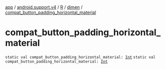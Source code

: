 [app](../../../index.md) / [android.support.v4](../../index.md) / [R](../index.md) / [dimen](index.md) / [compat_button_padding_horizontal_material](.)

# compat_button_padding_horizontal_material

`static val compat_button_padding_horizontal_material: `[`Int`](https://kotlinlang.org/api/latest/jvm/stdlib/kotlin/-int/index.html)
`static val compat_button_padding_horizontal_material: `[`Int`](https://kotlinlang.org/api/latest/jvm/stdlib/kotlin/-int/index.html)